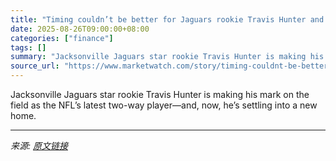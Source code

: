 ```yaml
---
title: "Timing couldn’t be better for Jaguars rookie Travis Hunter and his $3.3 million Jacksonville home buy"
date: 2025-08-26T09:00:00+08:00
categories: ["finance"]
tags: []
summary: "Jacksonville Jaguars star rookie Travis Hunter is making his mark on the field as the NFL’s latest two-way player—and, now, he’s settling into a new home."
source_url: "https://www.marketwatch.com/story/timing-couldnt-be-better-for-jaguars-rookie-travis-hunter-and-his-3-3-million-jacksonville-home-buy-459356af?mod=mw_rss_topstories"
---
```


Jacksonville Jaguars star rookie Travis Hunter is making his mark on the field as the NFL’s latest two-way player—and, now, he’s settling into a new home.

---

*来源: [原文链接](https://www.marketwatch.com/story/timing-couldnt-be-better-for-jaguars-rookie-travis-hunter-and-his-3-3-million-jacksonville-home-buy-459356af?mod=mw_rss_topstories)*
